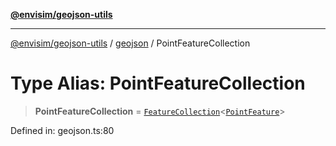[**@envisim/geojson-utils**](../../README.md)

---

[@envisim/geojson-utils]() / [geojson](../README.md) / PointFeatureCollection

# Type Alias: PointFeatureCollection

> **PointFeatureCollection** = [`FeatureCollection`](FeatureCollection.md)\<[`PointFeature`](PointFeature.md)\>

Defined in: geojson.ts:80
